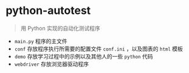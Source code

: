 # python-autotest
> 用 Python 实现的自动化测试程序
* `main.py` 程序的主文件
* `conf` 存放程序执行所需要的配置文件 `conf.ini` ，以及图表的 `html` 模板
* `demo` 存放学习过程中的示例以及其他人的一些 `python` 代码
* `webdriver` 存放浏览器驱动程序
